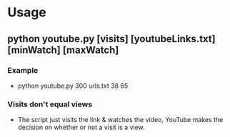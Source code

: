 # Usage
## python youtube.py [visits] [youtubeLinks.txt] [minWatch] [maxWatch]

### Example
  * python youtube.py 300 urls.txt 38 65

### Visits don't equal views
  * The script just visits the link & watches the video, YouTube makes the decision on whether or not a visit is a view.
